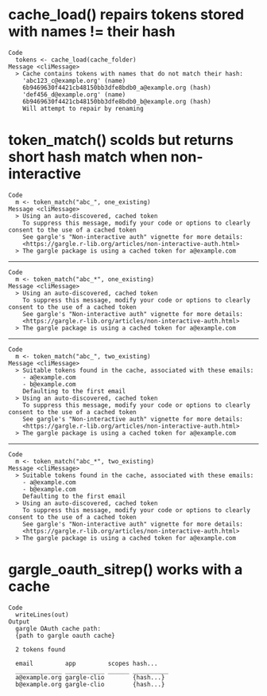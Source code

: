 # cache_load() repairs tokens stored with names != their hash

    Code
      tokens <- cache_load(cache_folder)
    Message <cliMessage>
      > Cache contains tokens with names that do not match their hash:
        'abc123_c@example.org' (name)
        6b9469630f4421cb48150bb3dfe8bdb0_a@example.org (hash)
        'def456_d@example.org' (name)
        6b9469630f4421cb48150bb3dfe8bdb0_b@example.org (hash)
        Will attempt to repair by renaming

# token_match() scolds but returns short hash match when non-interactive

    Code
      m <- token_match("abc_", one_existing)
    Message <cliMessage>
      > Using an auto-discovered, cached token
        To suppress this message, modify your code or options to clearly consent to the use of a cached token
        See gargle's "Non-interactive auth" vignette for more details:
        <https://gargle.r-lib.org/articles/non-interactive-auth.html>
      > The gargle package is using a cached token for a@example.com

---

    Code
      m <- token_match("abc_*", one_existing)
    Message <cliMessage>
      > Using an auto-discovered, cached token
        To suppress this message, modify your code or options to clearly consent to the use of a cached token
        See gargle's "Non-interactive auth" vignette for more details:
        <https://gargle.r-lib.org/articles/non-interactive-auth.html>
      > The gargle package is using a cached token for a@example.com

---

    Code
      m <- token_match("abc_", two_existing)
    Message <cliMessage>
      > Suitable tokens found in the cache, associated with these emails:
        - a@example.com
        - b@example.com
        Defaulting to the first email
      > Using an auto-discovered, cached token
        To suppress this message, modify your code or options to clearly consent to the use of a cached token
        See gargle's "Non-interactive auth" vignette for more details:
        <https://gargle.r-lib.org/articles/non-interactive-auth.html>
      > The gargle package is using a cached token for a@example.com

---

    Code
      m <- token_match("abc_*", two_existing)
    Message <cliMessage>
      > Suitable tokens found in the cache, associated with these emails:
        - a@example.com
        - b@example.com
        Defaulting to the first email
      > Using an auto-discovered, cached token
        To suppress this message, modify your code or options to clearly consent to the use of a cached token
        See gargle's "Non-interactive auth" vignette for more details:
        <https://gargle.r-lib.org/articles/non-interactive-auth.html>
      > The gargle package is using a cached token for a@example.com

# gargle_oauth_sitrep() works with a cache

    Code
      writeLines(out)
    Output
      gargle OAuth cache path:
      {path to gargle oauth cache}
      
      2 tokens found
      
      email         app         scopes hash...   
      _____________ ___________ ______ __________
      a@example.org gargle-clio        {hash...}
      b@example.org gargle-clio        {hash...}

